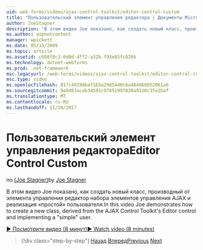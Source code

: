 ```yaml
---
uid: web-forms/videos/ajax-control-toolkit/editor-control-custom
title: "Пользовательский элемент управления редактора | Документы Microsoft"
author: JoeStagner
description: "В этом видео Joe показано, как создать новый класс, производный от элемента управления редактор набора элементов управления AJAX и реализация «простой» пользователя."
ms.author: aspnetcontent
manager: wpickett
ms.date: 05/13/2009
ms.topic: article
ms.assetid: c688f8c3-0d0d-4ff2-a32b-f93e05fc826b
ms.technology: dotnet-webforms
ms.prod: .net-framework
msc.legacyurl: /web-forms/videos/ajax-control-toolkit/editor-control-custom
msc.type: video
ms.openlocfilehash: 817c49198baf165a29d5440c6a4849b9052061a6
ms.sourcegitcommit: 9a9483aceb34591c97451997036a9120c3fe2baf
ms.translationtype: MT
ms.contentlocale: ru-RU
ms.lasthandoff: 11/10/2017
---
```

<a name="editor-control-custom"></a><span data-ttu-id="94960-103">Пользовательский элемент управления редактора</span><span class="sxs-lookup"><span data-stu-id="94960-103">Editor Control Custom</span></span>
====================
<span data-ttu-id="94960-104">по [(Joe Stagner)](https://github.com/JoeStagner)</span><span class="sxs-lookup"><span data-stu-id="94960-104">by [Joe Stagner](https://github.com/JoeStagner)</span></span>

<span data-ttu-id="94960-105">В этом видео Joe показано, как создать новый класс, производный от элемента управления редактор набора элементов управления AJAX и реализация «простой» пользователя.</span><span class="sxs-lookup"><span data-stu-id="94960-105">In this video Joe demonstrates how to create a new class, derived from the AJAX Control Toolkit's Editor control and implementing a "simple" user.</span></span>

[<span data-ttu-id="94960-106">&#9654; Посмотрите видео (8 минут)</span><span class="sxs-lookup"><span data-stu-id="94960-106">&#9654; Watch video (8 minutes)</span></span>](https://channel9.msdn.com/Blogs/ASP-NET-Site-Videos/editor-control-custom)

>[!div class="step-by-step"]
<span data-ttu-id="94960-107">[Назад](editor-control.md)
[Вперед](create-a-new-custom-extender.md)</span><span class="sxs-lookup"><span data-stu-id="94960-107">[Previous](editor-control.md)
[Next](create-a-new-custom-extender.md)</span></span>
